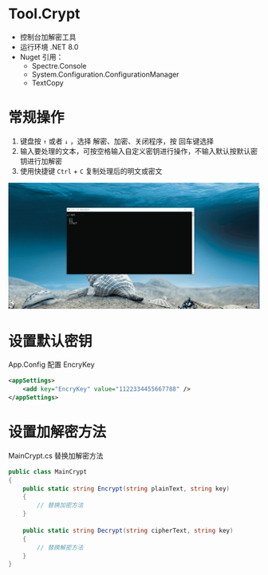 # Tool.Crypt
- 控制台加解密工具
- 运行环境 .NET 8.0
- Nuget 引用：
  - Spectre.Console
  - System.Configuration.ConfigurationManager
  - TextCopy



# 常规操作

1. 键盘按 `↑`  或者 `↓` ，选择 解密、加密、关闭程序，按 回车键选择
2. 输入要处理的文本，可按空格输入自定义密钥进行操作，不输入默认按默认密钥进行加解密
3. 使用快捷键 `Ctrl` + `C` 复制处理后的明文或密文

![操作演示](Screenshot/演示加解密.gif)



# 设置默认密钥

App.Config 配置 EncryKey

```xml
<appSettings>
	<add key="EncryKey" value="1122334455667788" />
</appSettings>
```



# 设置加解密方法

MainCrypt.cs 替换加解密方法
```c#
public class MainCrypt
{
    public static string Encrypt(string plainText, string key)
    {
        // 替换加密方法
    }

    public static string Decrypt(string cipherText, string key)
    {
        // 替换解密方法
    }
}
```

